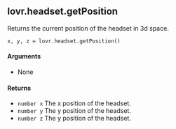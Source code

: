 lovr.headset.getPosition
---

Returns the current position of the headset in 3d space.

    x, y, z = lovr.headset.getPosition()

#### Arguments

- None

#### Returns

- `number x` The x position of the headset.
- `number y` The y position of the headset.
- `number z` The y position of the headset.
